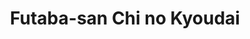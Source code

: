 --- 
title: "Futaba-san Chi no Kyoudai"
publishdate: "2019-1-3T16:48:46+02:00"
src: "https://365manga.net/manga/futaba-san-chi-no-kyoudai"
image: "https://data.365manga.net/images/thumbnails/32618-futaba-san-chi-no-kyoudai.jpg"
description: " A healing comedy of a cute, sexy and brother-loving big sister!"
---